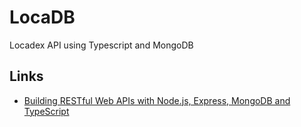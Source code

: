 # LocaDB

Locadex API using Typescript and MongoDB

## Links

- [Building RESTful Web APIs with Node.js, Express, MongoDB and TypeScript](https://itnext.io/building-restful-web-apis-with-node-js-express-mongodb-and-typescript-part-1-2-195bdaf129cf)

